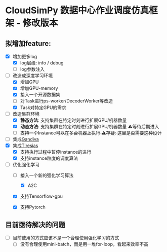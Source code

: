 # CloudSimPy 数据中心作业调度仿真框架 - 修改版本

## 拟增加feature:

- [x] 增加更多log
    - [x] log层级: info / debug
    - [ ] log参数注入
- [ ] 改造成深度学习环境
    - [x] 增加GPU
    - [x] 增加GPU-memory
    - [x] 接入一个开源数据集
    - [ ] 对Task进行ps-worker/DecoderWorker等改造
    - [x] Task对特定GPU的需求
- [ ] 改造集群环境
    - [x] **静态方法**: 支持集群在特定时刻进行扩展GPU/机器数量
    - [x] **动态方法**: 支持集群在特定时刻进行扩展GPU/机器数量 ⚠等待后期进入
    - [ ] ~~支持一个Instance可以在多台机器上执行 ⚠存疑: 这里是否需要这种设计~~
- [ ] 集成[Gandiva](https://we5lw6jk7r.feishu.cn/wiki/wikcnLjzQuk89nrhUDQZy56qjzh)
- [x] 集成[Tiresias](https://we5lw6jk7r.feishu.cn/wiki/wikcnzr0Uw239jWOtVFdX1In00b)
    - [x] 支持执行过程中暂停instance的进行
    - [x] 支持instance粒度的调度算法
- [ ] 优化强化学习
    - [ ] 接入一个新的强化学习算法
        - [x] A2C
    - [x] 支持Tensorflow-gpu
    - [x] 支持Pytorch


## 目前亟待解决的问题

- [ ] 目前使用的方式应该不是一个合理使用强化学习的方式
    - [ ] 没有合理使用mini-batch，而是用一堆for-loop，看起来效率不高